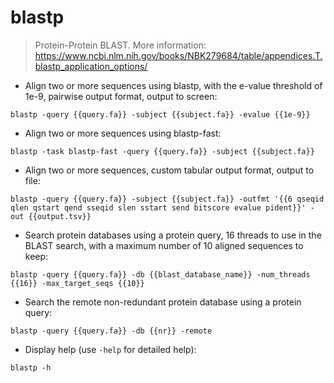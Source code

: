 # blastp

> Protein-Protein BLAST.
> More information: <https://www.ncbi.nlm.nih.gov/books/NBK279684/table/appendices.T.blastp_application_options/>

- Align two or more sequences using blastp, with the e-value threshold of 1e-9, pairwise output format, output to screen:

`blastp -query {{query.fa}} -subject {{subject.fa}} -evalue {{1e-9}}`

- Align two or more sequences using blastp-fast:

`blastp -task blastp-fast -query {{query.fa}} -subject {{subject.fa}}`

- Align two or more sequences, custom tabular output format, output to file:

`blastp -query {{query.fa}} -subject {{subject.fa}} -outfmt '{{6 qseqid qlen qstart qend sseqid slen sstart send bitscore evalue pident}}' -out {{output.tsv}}`

- Search protein databases using a protein query, 16 threads to use in the BLAST search, with a maximum number of 10 aligned sequences to keep:

`blastp -query {{query.fa}} -db {{blast_database_name}} -num_threads {{16}} -max_target_seqs {{10}}`

- Search the remote non-redundant protein database using a protein query:

`blastp -query {{query.fa}} -db {{nr}} -remote`

- Display help (use `-help` for detailed help):

`blastp -h`
